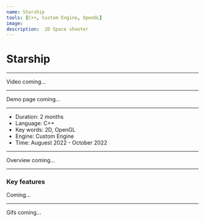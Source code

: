 ```yaml
---
name: Starship
tools: [C++, Custom Engine, OpenGL]
image: 
description:  2D Space shooter
---
```


# Starship

***

Video coming...

***

Demo page coming...

***

- Duration:             2 months
- Language:             C++
- Key words:            2D, OpenGL
- Engine:               Custom Engine
- Time:                 Auguest 2022 - October 2022

***

Overview coming...

***

### Key features

Coming...

***

Gifs coming...